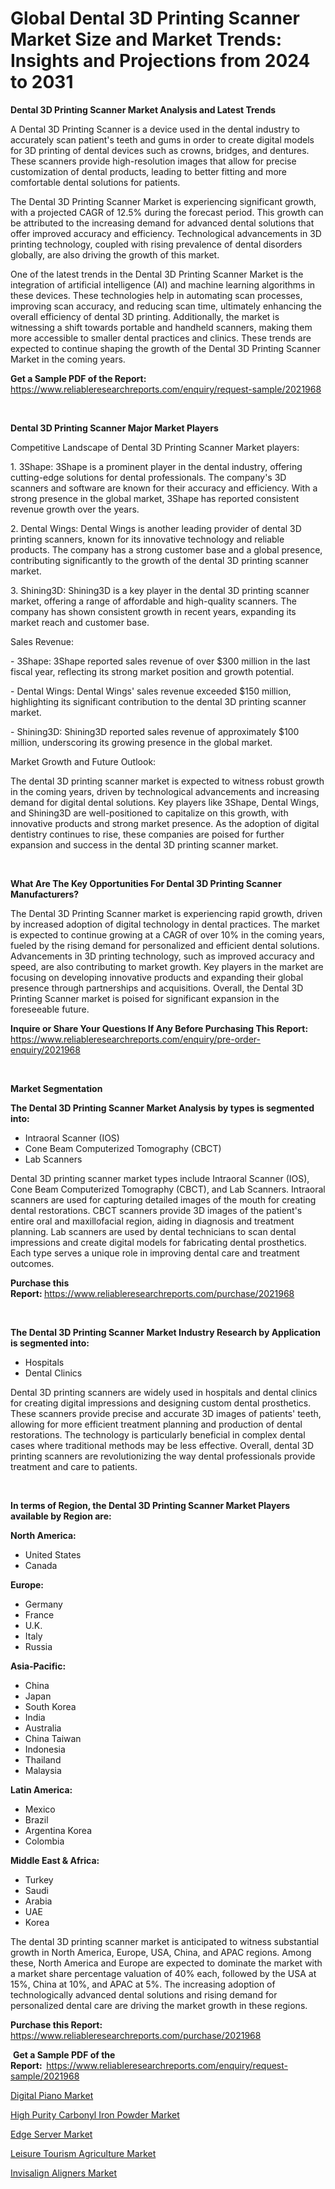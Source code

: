 <p><h1>Global Dental 3D Printing Scanner Market Size and Market Trends: Insights and Projections from 2024 to 2031</h1></p><p><strong>Dental 3D Printing Scanner Market Analysis and Latest Trends</strong></p>
<p><p>A Dental 3D Printing Scanner is a device used in the dental industry to accurately scan patient's teeth and gums in order to create digital models for 3D printing of dental devices such as crowns, bridges, and dentures. These scanners provide high-resolution images that allow for precise customization of dental products, leading to better fitting and more comfortable dental solutions for patients. </p><p>The Dental 3D Printing Scanner Market is experiencing significant growth, with a projected CAGR of 12.5% during the forecast period. This growth can be attributed to the increasing demand for advanced dental solutions that offer improved accuracy and efficiency. Technological advancements in 3D printing technology, coupled with rising prevalence of dental disorders globally, are also driving the growth of this market.</p><p>One of the latest trends in the Dental 3D Printing Scanner Market is the integration of artificial intelligence (AI) and machine learning algorithms in these devices. These technologies help in automating scan processes, improving scan accuracy, and reducing scan time, ultimately enhancing the overall efficiency of dental 3D printing. Additionally, the market is witnessing a shift towards portable and handheld scanners, making them more accessible to smaller dental practices and clinics. These trends are expected to continue shaping the growth of the Dental 3D Printing Scanner Market in the coming years.</p></p>
<p><strong>Get a Sample PDF of the Report:&nbsp;</strong> <a href="https://www.reliableresearchreports.com/enquiry/request-sample/2021968">https://www.reliableresearchreports.com/enquiry/request-sample/2021968</a></p>
<p>&nbsp;</p>
<p><strong>Dental 3D Printing Scanner Major Market Players</strong></p>
<p><p>Competitive Landscape of Dental 3D Printing Scanner Market players:</p><p>1. 3Shape: 3Shape is a prominent player in the dental industry, offering cutting-edge solutions for dental professionals. The company's 3D scanners and software are known for their accuracy and efficiency. With a strong presence in the global market, 3Shape has reported consistent revenue growth over the years.</p><p>2. Dental Wings: Dental Wings is another leading provider of dental 3D printing scanners, known for its innovative technology and reliable products. The company has a strong customer base and a global presence, contributing significantly to the growth of the dental 3D printing scanner market.</p><p>3. Shining3D: Shining3D is a key player in the dental 3D printing scanner market, offering a range of affordable and high-quality scanners. The company has shown consistent growth in recent years, expanding its market reach and customer base.</p><p>Sales Revenue:</p><p>- 3Shape: 3Shape reported sales revenue of over $300 million in the last fiscal year, reflecting its strong market position and growth potential.</p><p>- Dental Wings: Dental Wings' sales revenue exceeded $150 million, highlighting its significant contribution to the dental 3D printing scanner market.</p><p>- Shining3D: Shining3D reported sales revenue of approximately $100 million, underscoring its growing presence in the global market.</p><p>Market Growth and Future Outlook:</p><p>The dental 3D printing scanner market is expected to witness robust growth in the coming years, driven by technological advancements and increasing demand for digital dental solutions. Key players like 3Shape, Dental Wings, and Shining3D are well-positioned to capitalize on this growth, with innovative products and strong market presence. As the adoption of digital dentistry continues to rise, these companies are poised for further expansion and success in the dental 3D printing scanner market.</p></p>
<p>&nbsp;</p>
<p><strong>What Are The Key Opportunities For Dental 3D Printing Scanner Manufacturers?</strong></p>
<p><p>The Dental 3D Printing Scanner market is experiencing rapid growth, driven by increased adoption of digital technology in dental practices. The market is expected to continue growing at a CAGR of over 10% in the coming years, fueled by the rising demand for personalized and efficient dental solutions. Advancements in 3D printing technology, such as improved accuracy and speed, are also contributing to market growth. Key players in the market are focusing on developing innovative products and expanding their global presence through partnerships and acquisitions. Overall, the Dental 3D Printing Scanner market is poised for significant expansion in the foreseeable future.</p></p>
<p><strong>Inquire or Share Your Questions If Any Before Purchasing This Report:</strong> <a href="https://www.reliableresearchreports.com/enquiry/pre-order-enquiry/2021968">https://www.reliableresearchreports.com/enquiry/pre-order-enquiry/2021968</a></p>
<p>&nbsp;</p>
<p><strong>Market Segmentation</strong></p>
<p><strong>The Dental 3D Printing Scanner Market Analysis by types is segmented into:</strong></p>
<p><ul><li>Intraoral Scanner (IOS)</li><li>Cone Beam Computerized Tomography (CBCT)</li><li>Lab Scanners</li></ul></p>
<p><p>Dental 3D printing scanner market types include Intraoral Scanner (IOS), Cone Beam Computerized Tomography (CBCT), and Lab Scanners. Intraoral scanners are used for capturing detailed images of the mouth for creating dental restorations. CBCT scanners provide 3D images of the patient's entire oral and maxillofacial region, aiding in diagnosis and treatment planning. Lab scanners are used by dental technicians to scan dental impressions and create digital models for fabricating dental prosthetics. Each type serves a unique role in improving dental care and treatment outcomes.</p></p>
<p><strong>Purchase this Report:&nbsp;</strong><a href="https://www.reliableresearchreports.com/purchase/2021968">https://www.reliableresearchreports.com/purchase/2021968</a></p>
<p>&nbsp;</p>
<p><strong>The Dental 3D Printing Scanner Market Industry Research by Application is segmented into:</strong></p>
<p><ul><li>Hospitals</li><li>Dental Clinics</li></ul></p>
<p><p>Dental 3D printing scanners are widely used in hospitals and dental clinics for creating digital impressions and designing custom dental prosthetics. These scanners provide precise and accurate 3D images of patients' teeth, allowing for more efficient treatment planning and production of dental restorations. The technology is particularly beneficial in complex dental cases where traditional methods may be less effective. Overall, dental 3D printing scanners are revolutionizing the way dental professionals provide treatment and care to patients.</p></p>
<p>&nbsp;</p>
<p><strong>In terms of Region, the Dental 3D Printing Scanner Market Players available by Region are:</strong></p>
<p>
    <p> <strong> North America: </strong>
        <ul>
            <li>United States</li>
            <li>Canada</li>
        </ul>
        </p> 
    <p> <strong> Europe: </strong>
        <ul>
            <li>Germany</li>
            <li>France</li>
            <li>U.K.</li>
            <li>Italy</li>
            <li>Russia</li>
        </ul>
        </p> 
    <p> <strong> Asia-Pacific: </strong>
        <ul>
            <li>China</li>
            <li>Japan</li>
            <li>South Korea</li>
            <li>India</li>
            <li>Australia</li>
            <li>China Taiwan</li>
            <li>Indonesia</li>
            <li>Thailand</li>
            <li>Malaysia</li>
        </ul>
        </p> 
    <p> <strong> Latin America: </strong>
        <ul>
            <li>Mexico</li>
            <li>Brazil</li>
            <li>Argentina Korea</li>
            <li>Colombia</li>
        </ul>
        </p> 
    <p> <strong> Middle East & Africa: </strong>
        <ul>
            <li>Turkey</li>
            <li>Saudi</li>
            <li>Arabia</li>
            <li>UAE</li>
            <li>Korea</li>
        </ul>
    </p>
    </p>
<p><p>The dental 3D printing scanner market is anticipated to witness substantial growth in North America, Europe, USA, China, and APAC regions. Among these, North America and Europe are expected to dominate the market with a market share percentage valuation of 40% each, followed by the USA at 15%, China at 10%, and APAC at 5%. The increasing adoption of technologically advanced dental solutions and rising demand for personalized dental care are driving the market growth in these regions.</p></p>
<p><strong>Purchase this Report: </strong><a href="https://www.reliableresearchreports.com/purchase/2021968">https://www.reliableresearchreports.com/purchase/2021968</a></p>
<p>&nbsp;<strong>Get a Sample PDF of the Report:&nbsp;&nbsp;</strong><a href="https://www.reliableresearchreports.com/enquiry/request-sample/2021968">https://www.reliableresearchreports.com/enquiry/request-sample/2021968</a></p>
<p><strong></strong></p>
<p><p><a href="https://view.publitas.com/reportprime-1/digital-piano-market-size-2024-2031-global-industrial-analysis-key-geographical-regions-market-share-top-key-players-product-types-and-forecast-research-report/">Digital Piano Market</a></p><p><a href="https://noble-drawer-34c.notion.site/High-Purity-Carbonyl-Iron-Powder-Market-Size-Growing-and-Forecasted-for-period-from-2024-2031-and--95af75b8c03a4927a28cd8d24dafe49b">High Purity Carbonyl Iron Powder Market</a></p><p><a href="https://view.publitas.com/reportprime-1/edge-server-market-size-share-trends-analysis-report-by-application-regional-outlook-competitive-strategies-and-segment-forecasts-2024-2031/">Edge Server Market</a></p><p><a href="https://iodized-pantydraco-05c.notion.site/Global-Leisure-Tourism-Agriculture-Market-Size-and-Market-Trends-Insights-and-Projections-from-2024-0c4b1da6070049058adbdb5f8e0dbc4d">Leisure Tourism Agriculture Market</a></p><p><a href="https://github.com/singletonthaxterkelliehr2df/Market-Research-Report-List-1/blob/main/invisalign-aligners-market.md">Invisalign Aligners Market</a></p></p>